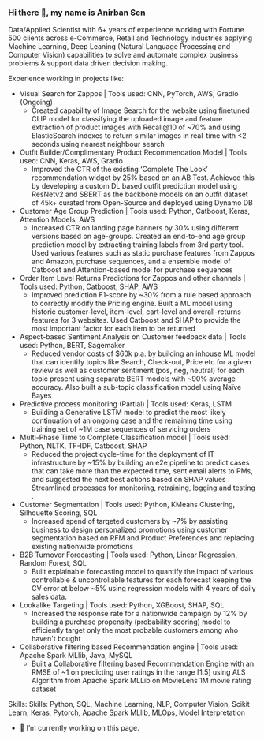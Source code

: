 ### Hi there 👋, my name is Anirban Sen

Data/Applied Scientist with 6+ years of experience working with Fortune 500 clients across e-Commerce, Retail and Technology industries applying Machine Learning, Deep Leaning (Natural Language Processing and Computer Vision) capabilities to solve and automate complex business problems & support data driven decision making.

Experience working in projects like:
+ Visual Search for Zappos | Tools used: CNN, PyTorch, AWS, Gradio (Ongoing)
  - Created capability of Image Search for the website using finetuned CLIP model for classifying the uploaded image and feature extraction of product images with Recall@10 of ~70% and using ElasticSearch indexes to return similar images in real-time with <2 seconds using nearest neighbour search
+	Outfit Builder/Complimentary Product Recommendation Model | Tools used: CNN, Keras, AWS, Gradio
    - Improved the CTR of the existing ‘Complete The Look’ recommendation widget by 25% based on an AB Test. Achieved this by developing a custom DL based outfit prediction model using ResNetv2 and SBERT as the backbone models on an outfit dataset of 45k+ curated from Open-Source and deployed using Dynamo DB 
+	Customer Age Group Prediction | Tools used: Python, Catboost, Keras, Attention Models, AWS
    - Increased CTR on landing page banners by 30% using different versions based on age-groups. Created an end-to-end age group prediction model by extracting training labels from 3rd party tool. Used various features such as static purchase features from Zappos and Amazon, purchase sequences, and a ensemble model of Catboost and Attention-based model for purchase sequences
+	Order Item Level Returns Predictions for Zappos and other channels | Tools used: Python, Catboost, SHAP, AWS
    - Improved prediction F1-score by ~30% from a rule based approach to correctly modify the Pricing engine. Built a ML model using historic customer-level, item-level, cart-level and overall-returns features for 3 websites. Used Catboost and SHAP to provide the most important factor for each item to be returned
+	Aspect-based Sentiment Analysis on Customer feedback data | Tools used: Python, BERT, Sagemaker
    - Reduced vendor costs of $60k p.a. by building an inhouse ML model that can identify topics like Search, Check-out, Price etc for a given review as well as customer sentiment (pos, neg, neutral) for each topic present using separate BERT models with ~90% average accuracy. Also built a sub-topic classification model using Naïve Bayes  
+ Predictive process monitoring (Partial) | Tools used: Keras, LSTM
  - Building a Generative LSTM model to predict the most likely continuation of an ongoing case and the remaining
time using training set of ~1M case sequences of servicing orders
+ Multi-Phase Time to Complete Classification model | Tools used: Python, NLTK, TF-IDF, Catboost, SHAP
  - Reduced the project cycle-time for the deployment of IT infrastructure by ~15% by building an e2e pipeline to
predict cases that can take more than the expected time, sent email alerts to PMs, and suggested the next best
actions based on SHAP values . Streamlined processes for monitoring, retraining, logging and testing .
+ Customer Segmentation | Tools used: Python, KMeans Clustering, Silhouette Scoring, SQL
  - Increased spend of targeted customers by ~7% by assisting business to design personalized promotions using
customer segmentation based on RFM and Product Preferences and replacing existing nationwide promotions
+ B2B Turnover Forecasting | Tools used: Python, Linear Regression, Random Forest, SQL
  - Built explainable forecasting model to quantify the impact of various controllable & uncontrollable features for
each forecast keeping the CV error at below ~5% using regression models with 4 years of daily sales data.
+ Lookalike Targeting | Tools used: Python, XGBoost, SHAP, SQL
  - Increased the response rate for a nationwide campaign by 12% by building a purchase propensity (probability
scoring) model to efficiently target only the most probable customers among who haven't bought
+ Collaborative filtering based Recommendation engine | Tools used: Apache Spark MLlib, Java, MySQL
  - Built a Collaborative filtering based Recommendation Engine with an RMSE of ~1 on predicting user ratings in the
  range [1,5] using ALS Algorithm from Apache Spark MLLib on MovieLens 1M movie rating dataset



Skills: Skills: Python, SQL, Machine Learning, NLP, Computer Vision, Scikit Learn, Keras, Pytorch, Apache Spark MLlib, MLOps, Model Interpretation

- 🔭 I’m currently working on this page. 




